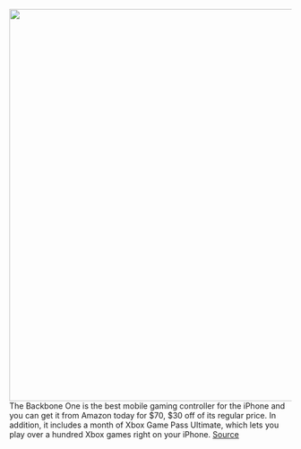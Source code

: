 <img src='https://cdn.vox-cdn.com/thumbor/PTWNg2t3zzZo4iD6kOl2jBVMsJY=/0x0:2040x1360/1200x800/filters:focal(857x517:1183x843)/cdn.vox-cdn.com/uploads/chorus_image/image/70201936/cfaulkner_201016_4242_0009.0.0.jpg' width='700px' /><br/>
The Backbone One is the best mobile gaming controller for the iPhone and you can get it from Amazon today for $70, $30 off of its regular price. In addition, it includes a month of Xbox Game Pass Ultimate, which lets you play over a hundred Xbox games right on your iPhone.
<a href='https://www.theverge.com/2021/11/28/22806494/backbone-one-iphone-gaming-controller-cyber-monday-sale-amazon'> Source <a/>